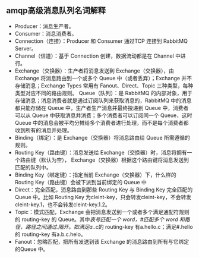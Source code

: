 ## amqp高级消息队列名词解释
- Producer：消息生产者。
- Consumer：消息消费者。
- Connection（连接）：Producer 和 Consumer 通过TCP 连接到 RabbitMQ Server。
- Channel（信道）：基于 Connection 创建，数据流动都是在 Channel 中进行。
- Exchange（交换器）：生产者将消息发送到 Exchange（交换器），由 Exchange 将消息路由到一个或多个 Queue 中（或者丢弃）；Exchange 并不存储消息；Exchange Types 常用有 Fanout、Direct、Topic 三种类型，每种类型对应不同的路由规则。
Queue（队列）：是 RabbitMQ 的内部对象，用于存储消息；消息消费者就是通过订阅队列来获取消息的，RabbitMQ 中的消息都只能存储在 Queue 中，生产者生产消息并最终投递到 Queue 中，消费者可以从 Queue 中获取消息并消费；多个消费者可以订阅同一个 Queue，这时 Queue 中的消息会被平均分摊给多个消费者进行处理，而不是每个消费者都收到所有的消息并处理。
- Binding（绑定）：是 Exchange（交换器）将消息路由给 Queue 所需遵循的规则。
- Routing Key（路由键）：消息发送给 Exchange（交换器）时，消息将拥有一个路由键（默认为空）， Exchange（交换器）根据这个路由键将消息发送到匹配的队列中。
- Binding Key（绑定键）：指定当前 Exchange（交换器）下，什么样的 Routing Key（路由键）会被下派到当前绑定的 Queue 中
- Direct：完全匹配，消息路由到那些 Routing Key 与 Binding Key 完全匹配的 Queue 中。比如 Routing Key 为cleint-key，只会转发cleint-key，不会转发cleint-key.1，也不会转发cleint-key.1.2。
- Topic：模式匹配，Exchange 会把消息发送到一个或者多个满足通配符规则的 routing-key 的 Queue。其中*表号匹配一个 word，#匹配多个 word 和路径，路径之间通过.隔开。如满足a.*.c的 routing-key 有a.hello.c；满足#.hello的 routing-key 有a.b.c.helo。
- Fanout：忽略匹配，把所有发送到该 Exchange 的消息路由到所有与它绑定 的Queue 中。
